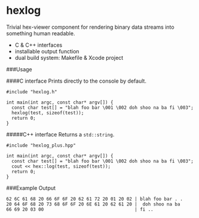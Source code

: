 hexlog
======

Trivial hex-viewer component for rendering binary data streams into something human readable.

- C & C++ interfaces
- installable output function
- dual build system: Makefile & Xcode project

###Usage

####C interface
Prints directly to the console by default.

    #include "hexlog.h"

    int main(int argc, const char* argv[]) {
      const char test[] = "blah foo bar \001 \002 doh shoo na ba fi \003";
      hexlog(test, sizeof(test));
      return 0;
    }

#####C++ interface
Returns a `std::string`.

    #include "hexlog_plus.hpp"

    int main(int argc, const char* argv[]) {
      const char test[] = "blah foo bar \001 \002 doh shoo na ba fi \003";
      cout << hex::log(test, sizeof(test));
      return 0;
    }


###Example Output

    62 6C 61 68 20 66 6F 6F 20 62 61 72 20 01 20 02 | blah foo bar . .
    20 64 6F 68 20 73 68 6F 6F 20 6E 61 20 62 61 20 |  doh shoo na ba
    66 69 20 03 00                                  | fi ..

